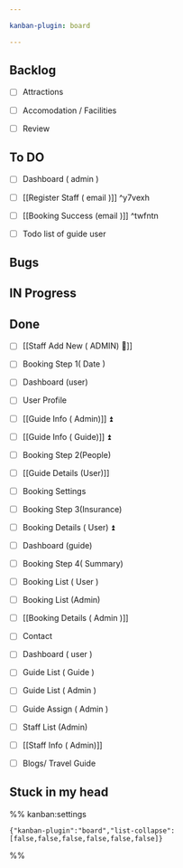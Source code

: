 ```yaml
---

kanban-plugin: board

---
```


## Backlog

- [ ] Attractions
- [ ] Accomodation / Facilities
- [ ] Review


## To DO

- [ ] Dashboard ( admin )
- [ ] [[Register Staff ( email )]] ^y7vexh
- [ ] [[Booking Success (email )]] ^twfntn
- [ ] Todo list of guide user


## Bugs



## IN Progress



## Done

- [ ] [[Staff Add New ( ADMIN) 🔼]]
- [ ] Booking Step 1( Date )
- [ ] Dashboard (user)
- [ ] User Profile
- [ ] [[Guide Info ( Admin)]] ⏫
- [ ] [[Guide Info ( Guide)]] ⏫
- [ ] Booking Step 2(People)
- [ ] [[Guide Details (User)]]
- [ ] Booking Settings
- [ ] Booking Step 3(Insurance)
- [ ] Booking Details ( User) ⏫
- [ ] Dashboard (guide)
- [ ] Booking Step 4( Summary)
- [ ] Booking List ( User )
- [ ] Booking List (Admin)
- [ ] [[Booking Details ( Admin )]]
- [ ] Contact
- [ ] Dashboard ( user )
- [ ] Guide List ( Guide )
- [ ] Guide List ( Admin )
- [ ] Guide Assign ( Admin )
- [ ] Staff List (Admin)
- [ ] [[Staff Info ( Admin)]]
- [ ] Blogs/ Travel Guide


## Stuck in my head





%% kanban:settings
```
{"kanban-plugin":"board","list-collapse":[false,false,false,false,false,false]}
```
%%